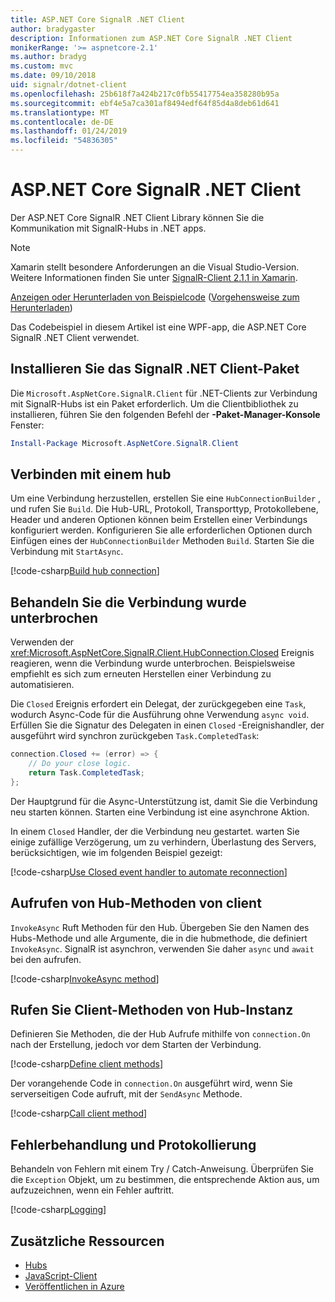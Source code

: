 ```yaml
---
title: ASP.NET Core SignalR .NET Client
author: bradygaster
description: Informationen zum ASP.NET Core SignalR .NET Client
monikerRange: '>= aspnetcore-2.1'
ms.author: bradyg
ms.custom: mvc
ms.date: 09/10/2018
uid: signalr/dotnet-client
ms.openlocfilehash: 25b618f7a424b217c0fb55417754ea358280b95a
ms.sourcegitcommit: ebf4e5a7ca301af8494edf64f85d4a8deb61d641
ms.translationtype: MT
ms.contentlocale: de-DE
ms.lasthandoff: 01/24/2019
ms.locfileid: "54836305"
---
```

# <a name="aspnet-core-signalr-net-client"></a>ASP.NET Core SignalR .NET Client

Der ASP.NET Core SignalR .NET Client Library können Sie die Kommunikation mit SignalR-Hubs in .NET apps.

> [!NOTE]
> Xamarin stellt besondere Anforderungen an die Visual Studio-Version. Weitere Informationen finden Sie unter [SignalR-Client 2.1.1 in Xamarin](https://github.com/aspnet/Announcements/issues/305).

[Anzeigen oder Herunterladen von Beispielcode](https://github.com/aspnet/Docs/tree/master/aspnetcore/signalr/dotnet-client/sample) ([Vorgehensweise zum Herunterladen](xref:index#how-to-download-a-sample))

Das Codebeispiel in diesem Artikel ist eine WPF-app, die ASP.NET Core SignalR .NET Client verwendet.

## <a name="install-the-signalr-net-client-package"></a>Installieren Sie das SignalR .NET Client-Paket

Die `Microsoft.AspNetCore.SignalR.Client` für .NET-Clients zur Verbindung mit SignalR-Hubs ist ein Paket erforderlich. Um die Clientbibliothek zu installieren, führen Sie den folgenden Befehl der **-Paket-Manager-Konsole** Fenster:

```powershell
Install-Package Microsoft.AspNetCore.SignalR.Client
```

## <a name="connect-to-a-hub"></a>Verbinden mit einem hub

Um eine Verbindung herzustellen, erstellen Sie eine `HubConnectionBuilder` , und rufen Sie `Build`. Die Hub-URL, Protokoll, Transporttyp, Protokollebene, Header und anderen Optionen können beim Erstellen einer Verbindungs konfiguriert werden. Konfigurieren Sie alle erforderlichen Optionen durch Einfügen eines der `HubConnectionBuilder` Methoden `Build`. Starten Sie die Verbindung mit `StartAsync`.

[!code-csharp[Build hub connection](dotnet-client/sample/signalrchatclient/MainWindow.xaml.cs?name=snippet_MainWindowClass&highlight=15-17,39)]

## <a name="handle-lost-connection"></a>Behandeln Sie die Verbindung wurde unterbrochen

Verwenden der <xref:Microsoft.AspNetCore.SignalR.Client.HubConnection.Closed> Ereignis reagieren, wenn die Verbindung wurde unterbrochen. Beispielsweise empfiehlt es sich zum erneuten Herstellen einer Verbindung zu automatisieren.

Die `Closed` Ereignis erfordert ein Delegat, der zurückgegeben eine `Task`, wodurch Async-Code für die Ausführung ohne Verwendung `async void`. Erfüllen Sie die Signatur des Delegaten in einen `Closed` -Ereignishandler, der ausgeführt wird synchron zurückgeben `Task.CompletedTask`:

```csharp
connection.Closed += (error) => {
    // Do your close logic.
    return Task.CompletedTask;
};
```

Der Hauptgrund für die Async-Unterstützung ist, damit Sie die Verbindung neu starten können. Starten eine Verbindung ist eine asynchrone Aktion.

In einem `Closed` Handler, der die Verbindung neu gestartet. warten Sie einige zufällige Verzögerung, um zu verhindern, Überlastung des Servers, berücksichtigen, wie im folgenden Beispiel gezeigt:

[!code-csharp[Use Closed event handler to automate reconnection](dotnet-client/sample/signalrchatclient/MainWindow.xaml.cs?name=snippet_ClosedRestart)]

## <a name="call-hub-methods-from-client"></a>Aufrufen von Hub-Methoden von client

`InvokeAsync` Ruft Methoden für den Hub. Übergeben Sie den Namen des Hubs-Methode und alle Argumente, die in die hubmethode, die definiert `InvokeAsync`. SignalR ist asynchron, verwenden Sie daher `async` und `await` bei den aufrufen.

[!code-csharp[InvokeAsync method](dotnet-client/sample/signalrchatclient/MainWindow.xaml.cs?name=snippet_InvokeAsync)]

## <a name="call-client-methods-from-hub"></a>Rufen Sie Client-Methoden von Hub-Instanz

Definieren Sie Methoden, die der Hub Aufrufe mithilfe von `connection.On` nach der Erstellung, jedoch vor dem Starten der Verbindung.

[!code-csharp[Define client methods](dotnet-client/sample/signalrchatclient/MainWindow.xaml.cs?name=snippet_ConnectionOn)]

Der vorangehende Code in `connection.On` ausgeführt wird, wenn Sie serverseitigen Code aufruft, mit der `SendAsync` Methode.

[!code-csharp[Call client method](dotnet-client/sample/signalrchat/hubs/chathub.cs?name=snippet_SendMessage)]

## <a name="error-handling-and-logging"></a>Fehlerbehandlung und Protokollierung

Behandeln von Fehlern mit einem Try / Catch-Anweisung. Überprüfen Sie die `Exception` Objekt, um zu bestimmen, die entsprechende Aktion aus, um aufzuzeichnen, wenn ein Fehler auftritt.

[!code-csharp[Logging](dotnet-client/sample/signalrchatclient/MainWindow.xaml.cs?name=snippet_ErrorHandling)]

## <a name="additional-resources"></a>Zusätzliche Ressourcen

* [Hubs](xref:signalr/hubs)
* [JavaScript-Client](xref:signalr/javascript-client)
* [Veröffentlichen in Azure](xref:signalr/publish-to-azure-web-app)
